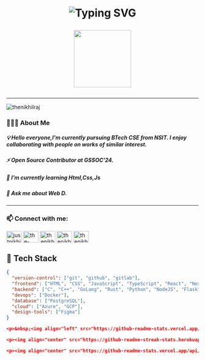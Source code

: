 <h1 align="center"> 
 
 ![Typing SVG](https://readme-typing-svg.demolab.com?font=Fira+Code&pause=2000&random=false&width=280&lines=Hi+there+.+I'm+Nikhil+!+👋🏻)

<img align="center" src="https://c.tenor.com/neqnFd4CHWAAAAAC/up-wave.gif" width=150 />  </h1>
<hr>
<!-- ## GSSOC(24) Badges 🍁
<div style='display:flex; align-items:center; gap: 10px;' align='center'><a href="https://gssoc.girlscript.tech/leaderboard">
<img src="https://raw.githubusercontent.com/girlscript/gssoc-website-new/main/public/badges/postman.png" width="100px" height="100px" />
  <img src="https://github.com/girlscript/gssoc-website-new/blob/main/public/badges/1.png" width="100px" height="100px" />
  <img src="https://github.com/girlscript/gssoc-website-new/blob/main/public/badges/2.png" width="100px" height="100px" />
  <img src="https://github.com/girlscript/gssoc-website-new/blob/main/public/badges/3.png" width="100px" height="100px" />
  <img src="https://github.com/girlscript/gssoc-website-new/blob/main/public/badges/4.png" width="100px" height="100px" />
  <img src="https://github.com/girlscript/gssoc-website-new/blob/main/public/badges/5.png" width="100px" height="100px" /></a>
</div> -->
<p align="left"> <img src="https://komarev.com/ghpvc/?username=thenikhilraj&label=Profile%20views&color=0e75b6&style=flat" alt="thenikhilraj" /> </p>
<h3>👨🏻‍💻  About Me</h3>
<h5>💡   Hello everyone,I'm currently pursuing BTech CSE from NSIT. I enjoy collaborating with people on works of similar interest.</h5>
<h5>⚡ Open Source Contributor at GSSOC'24.</h5>
<h5>🌱 I’m currently learning Html,Css,Js</h5>
<h5>💬 Ask me about Web D.</h5>
<hr>

<h3 align="left">📫 Connect with me:</h3>
<p align="left">
<a href="https://twitter.com/justnikhilraj" target="blank"><img align="center" src="https://raw.githubusercontent.com/rahuldkjain/github-profile-readme-generator/master/src/images/icons/Social/twitter.svg" alt="justnikhilraj" height="30" width="40" /></a>
<a href="https://linkedin.com/in/the-nikhil-raj" target="blank"><img align="center" src="https://raw.githubusercontent.com/rahuldkjain/github-profile-readme-generator/master/src/images/icons/Social/linked-in-alt.svg" alt="the-nikhil-raj" height="30" width="40" /></a>
<a href="https://kaggle.com/thenikhilraj" target="blank"><img align="center" src="https://raw.githubusercontent.com/rahuldkjain/github-profile-readme-generator/master/src/images/icons/Social/kaggle.svg" alt="thenikhilraj" height="30" width="40" /></a>
<a href="https://www.leetcode.com/thenikhilraj" target="blank"><img align="center" src="https://raw.githubusercontent.com/rahuldkjain/github-profile-readme-generator/master/src/images/icons/Social/leet-code.svg" alt="thenikhilraj" height="30" width="40" /></a>
<a href="https://auth.geeksforgeeks.org/user/thenikhilraj" target="blank"><img align="center" src="https://raw.githubusercontent.com/rahuldkjain/github-profile-readme-generator/master/src/images/icons/Social/geeks-for-geeks.svg" alt="thenikhilraj" height="30" width="40" /></a>
</p>

## 🚀 Tech Stack

```json
{
  "version-control": ["git", "github", "gitlab"],
  "frontend": ["HTML", "CSS", "JavaScript", "TypeScript", "React", "NextJs", "Astro", "Framer"],
  "backend": ["C", "C++", "GoLang", "Rust", "Python", "NodeJS", "Flask"],
  "devops": ["Docker"],
  "database": ["PostgreSQL"],
  "cloud": ["Azure", "GCP"],
  "design-tools": ["Figma"]
}

<p>&nbsp;<img align="left" src="https://github-readme-stats.vercel.app/api?username=thenikhilraj&show_icons=true&locale=en" alt="thenikhilraj" /></p>

<p><img align="center" src="https://github-readme-streak-stats.herokuapp.com/?user=thenikhilraj&" alt="thenikhilraj" /></p>

<p><img align="center" src="https://github-readme-stats.vercel.app/api/top-langs?username=thenikhilraj&show_icons=true&locale=en&layout=compact" alt="thenikhilraj" /></p>
